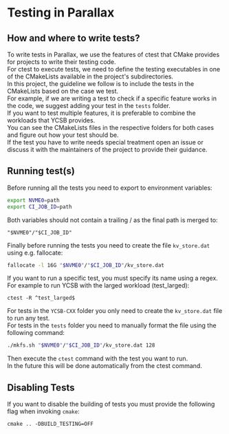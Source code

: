 # Testing in Parallax

## How and where to write tests?
To write tests in Parallax, we use the features of ctest that CMake provides for projects to write their testing code.  
For ctest to execute tests, we need to define the testing executables in one of the CMakeLists available in the project's subdirectories.  
In this project, the guideline we follow is to include the tests in the CMakeLists based on the case we test.  
For example, if we are writing a test to check if a specific feature works in the code, we suggest adding your test in the `tests` folder.  
If you want to test multiple features, it is preferable to combine the workloads that YCSB provides.  
You can see the CMakeLists files in the respective folders for both cases and figure out how your test should be.  
If the test you have to write needs special treatment open an issue or discuss it with the maintainers of the project to provide their guidance.  

## Running test(s)

Before running all the tests you need to export to environment variables:

```bash
export NVME0=path
export CI_JOB_ID=path
```

Both variables should not contain a trailing / as the final path is merged to:
```
"$NVME0"/"$CI_JOB_ID"
```

Finally before running the tests you need to create the file `kv_store.dat` using e.g. fallocate:

```bash
fallocate -l 16G "$NVME0"/"$CI_JOB_ID"/kv_store.dat
```

If you want to run a specific test, you must specify its name using a regex.  
For example to run YCSB with the larged workload (test_larged):

```
ctest -R ^test_larged$
```

For tests in the `YCSB-CXX` folder you only need to create the `kv_store.dat` file to run any test.  
For tests in the `tests` folder you need to manually format the file using the following command:

```bash
./mkfs.sh "$NVME0"/"$CI_JOB_ID"/kv_store.dat 128
```

Then execute the `ctest` command with the test you want to run.  
In the future this will be done automatically from the ctest command.

## Disabling Tests

If you want to disable the building of tests you must provide the following flag when invoking `cmake`:

```
cmake .. -DBUILD_TESTING=OFF
```
